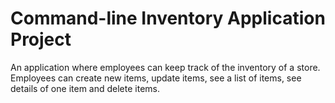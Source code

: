 # Command-line Inventory Application Project

An application where employees can keep track of the inventory of a store. Employees can create new items, update items, see a list of items, see details of one item and delete items.
